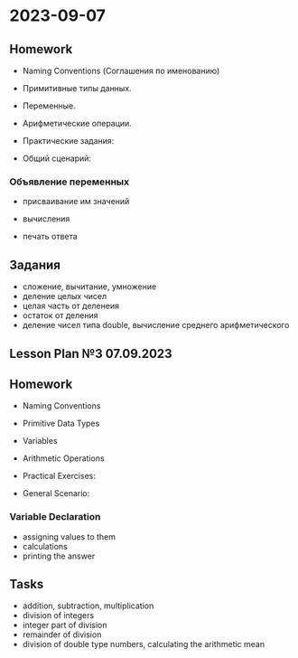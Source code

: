 # 2023-09-07

## Homework

- Naming Conventions (Соглашения по именованию)

- Примитивные типы данных.

- Переменные.

- Арифметические операции.

- Практические задания:

- Общий сценарий:

### Объявление переменных

- присваивание им значений

- вычисления

- печать ответа

## Задания

- сложение, вычитание, умножение
- деление целых чисел
- целая часть от деленеия
- остаток от деления
- деление чисел типа double, вычисление среднего арифметического

## Lesson Plan №3 07.09.2023

## Homework

- Naming Conventions
- Primitive Data Types
- Variables
- Arithmetic Operations
- Practical Exercises:

- General Scenario:

### Variable Declaration

- assigning values to them
- calculations
- printing the answer

## Tasks

- addition, subtraction, multiplication
- division of integers
- integer part of division
- remainder of division
- division of double type numbers, calculating the arithmetic mean

